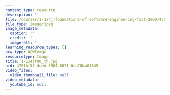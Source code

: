 ```yaml
---
content_type: resource
description: ''
file: /courses/1-124j-foundations-of-software-engineering-fall-2000/4701bf57dcedf90400716cb70ba01845_1-124jf00_th.jpg
file_type: image/jpeg
image_metadata:
  caption: ''
  credit: ''
  image-alt: ''
learning_resource_types: []
ocw_type: OCWImage
resourcetype: Image
title: 1-124jf00_th.jpg
uid: 4701bf57-dced-f904-0071-6cb70ba01845
video_files:
  video_thumbnail_file: null
video_metadata:
  youtube_id: null
---
```

